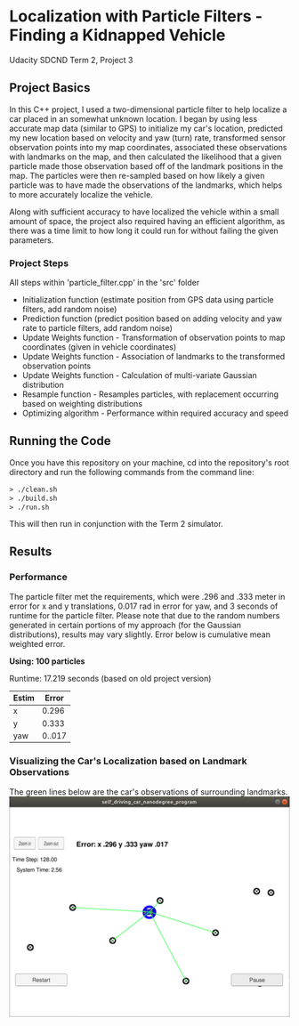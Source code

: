 # Localization with Particle Filters - Finding a Kidnapped Vehicle
Udacity SDCND Term 2, Project 3

## Project Basics
In this C++ project, I used a two-dimensional particle filter to help localize a car placed in an somewhat unknown location. I began by using less accurate map data (similar to GPS) to initialize my car's location, predicted my new location based on velocity and yaw (turn) rate, transformed sensor observation points into my map coordinates, associated these observations with landmarks on the map, and then calculated the likelihood that a given particle made those observation based off of the landmark positions in the map. The particles were then re-sampled based on how likely a given particle was to have made the observations of the landmarks, which helps to more accurately localize the vehicle.

Along with sufficient accuracy to have localized the vehicle within a small amount of space, the project also required having an efficient algorithm, as there was a time limit to how long it could run for without failing the given parameters.

### Project Steps
All steps within 'particle_filter.cpp' in the 'src' folder
* Initialization function (estimate position from GPS data using particle filters, add random noise)
* Prediction function (predict position based on adding velocity and yaw rate to particle filters, add random noise)
* Update Weights function - Transformation of observation points to map coordinates (given in vehicle coordinates)
* Update Weights function - Association of landmarks to the transformed observation points
* Update Weights function - Calculation of multi-variate Gaussian distribution
* Resample function - Resamples particles, with replacement occurring based on weighting distributions
* Optimizing algorithm - Performance within required accuracy and speed

## Running the Code
Once you have this repository on your machine, cd into the repository's root directory and run the following commands from the command line:
```
> ./clean.sh
> ./build.sh
> ./run.sh
```
This will then run in conjunction with the Term 2 simulator.

## Results
### Performance
The particle filter met the requirements, which were .296 and .333 meter in error for x and y translations, 0.017 rad in error for yaw, and 3 seconds of runtime for the particle filter. Please note that due to the random numbers generated in certain portions of my approach (for the Gaussian distributions), results may vary slightly. Error below is cumulative mean weighted error.

**Using: 100 particles**

Runtime: 17.219 seconds (based on old project version)

| Estim |  Error  |
| ----- | ------- |
|   x   | 0.296 | (m)
|   y   | 0.333 | (m)
|  yaw  | 0..017 | (rad)

### Visualizing the Car's Localization based on Landmark Observations
The green lines below are the car's observations of surrounding landmarks.
![Localizing](kid.png)

